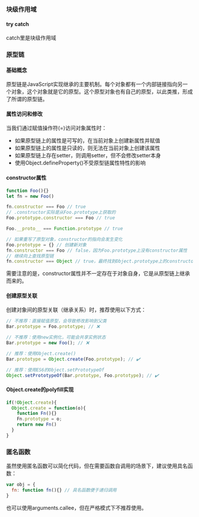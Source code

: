 ### 块级作用域

#### try catch

catch里是块级作用域

### 原型链

#### 基础概念

原型链是JavaScript实现继承的主要机制。每个对象都有一个内部链接指向另一个对象，这个对象就是它的原型。这个原型对象也有自己的原型，以此类推，形成了所谓的原型链。

#### 属性访问和修改

当我们通过赋值操作符(=)访问对象属性时：

- 如果原型链上的属性是可写的，在当前对象上创建新属性并赋值
- 如果原型链上的属性是只读的，则无法在当前对象上创建该属性
- 如果原型链上存在setter，则调用setter，但不会修改setter本身
- 使用Object.defineProperty()不受原型链属性特性的影响

#### constructor属性

```javascript
function Foo(){}
let fn = new Foo()

fn.constructor === Foo // true
// .constructor实际是从Foo.prototype上获取的
Foo.prototype.constructor === Foo // true

Foo.__proto__ === Function.prototype // true

// 如果重写了原型对象，constructor的指向会发生变化
Foo.prototype = {} // 创建新对象
fn.constructor === Foo // false，因为Foo.prototype上没有constructor属性
// 继续向上查找原型链
fn.constructor === Object // true，最终找到Object.prototype上的constructor
```

需要注意的是，constructor属性并不一定存在于对象自身，它是从原型链上继承而来的。

#### 创建原型关联

创建对象间的原型关联（继承关系）时，推荐使用以下方式：

```javascript
// 不推荐：直接赋值原型，会导致修改影响到父类
Bar.prototype = Foo.prototype; // ❌

// 不推荐：使用new实例化，可能会共享实例状态
Bar.prototype = new Foo(); // ❌

// 推荐：使用Object.create()
Bar.prototype = Object.create(Foo.prototype); // ✔️

// 推荐：使用ES6的Object.setPrototypeOf
Object.setPrototypeOf(Bar.prototype, Foo.prototype); // ✔️
```

#### Object.create的polyfill实现

```javascript
if(!Object.create){
  Object.create = function(o){
    function Fn(){}
    Fn.prototype = o;
    return new Fn()
  }
}
```

### 匿名函数

虽然使用匿名函数可以简化代码，但在需要函数自调用的场景下，建议使用具名函数：

```javascript
var obj = {
  fn: function fn(){} // 具名函数便于递归调用
}
```

也可以使用arguments.callee，但在严格模式下不推荐使用。
